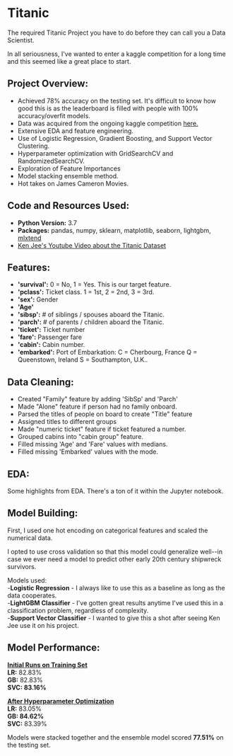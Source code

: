 # Titanic
 The required Titanic Project you have to do before they can call you a Data Scientist.
 
 In all seriousness, I've wanted to enter a kaggle competition for a long time and this seemed like a great place to start.
 
 ## Project Overview:
 - Achieved 78% accuracy on the testing set. It's difficult to know how good this is as the leaderboard is filled with people with 100% accuracy/overfit models.  
 - Data was acquired from the ongoing kaggle competition [here.](https://www.kaggle.com/c/titanic/data)
 - Extensive EDA and feature engineering. 
 - Use of Logistic Regression, Gradient Boosting, and Support Vector Clustering.
 - Hyperparameter optimization with GridSearchCV and RandomizedSearchCV.
 - Exploration of Feature Importances
 - Model stacking ensemble method. 
 - Hot takes on James Cameron Movies.
 
 ## Code and Resources Used:
 - **Python Version:** 3.7
 - **Packages:** pandas, numpy, sklearn, matplotlib, seaborn, lightgbm, [mlxtend](http://rasbt.github.io/mlxtend/)  
 - [Ken Jee's Youtube Video  about the Titanic Dataset](https://www.youtube.com/watch?v=I3FBJdiExcg)
 
 ## Features:
- **'survival':** 0 = No, 1 = Yes. This is our target feature.
- **'pclass':** Ticket class. 1 = 1st, 2 = 2nd, 3 = 3rd.
- **'sex':** Gender
- **'Age'** 
- **'sibsp':** # of siblings / spouses aboard the Titanic. 
- **'parch':** # of parents / children aboard the Titanic.  
- **'ticket':** Ticket number 
- **'fare':** Passenger fare 
- **'cabin':** Cabin number. 
- **'embarked':** Port of Embarkation: C = Cherbourg, France Q = Queenstown, Ireland S = Southampton, U.K..
 
 ## Data Cleaning:
 - Created "Family" feature by adding 'SibSp' and 'Parch'
 - Made "Alone" feature if person had no family onboard. 
 - Parsed the titles of people on board to create "Title" feature
 - Assigned titles to different groups
 - Made "numeric ticket" feature if ticket featured a number. 
 - Grouped cabins into "cabin group" feature. 
 - Filled missing 'Age' and 'Fare' values with medians.
 - Filled missing 'Embarked' values with the mode.
 
 
 ## EDA:
 Some highlights from EDA. There's a ton of it within the Jupyter notebook. 
 
 ## Model Building:
 First, I used one hot encoding on categorical features and scaled the numerical data. 
  
 I opted to use cross validation so that this model could generalize well--in case we ever need a model to predict other early 20th century shipwreck survivors.
  
 Models used:<br>
-**Logistic Regression** - I always like to use this as a baseline as long as the data cooperates. <br>
-**LightGBM Classifier** - I've gotten great results anytime I've used this in a classification problem, regardless of complexity. <br>
-**Support Vector Classifier** - I wanted to give this a shot after seeing Ken Jee use it on his project. <br>
 
 ## Model Performance:
 **<ins>Initial Runs on Training Set</ins>**<br>
 **LR:** 82.83%<br>
 **GB:** 82.83%<br>
 **SVC: 83.16%**<br>
 
 **<ins>After Hyperparameter Optimization</ins>**<br>
 **LR:** 83.05%<br>
 **GB: 84.62%**<br>
 **SVC:** 83.39%<br>
 
 Models were stacked together and the ensemble model scored **77.51%** on the testing set. 
 
 
 
 
